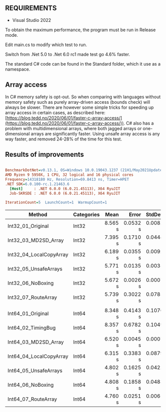 ## REQUIREMENTS

- Visual Studio 2022

To obtain the maximum performance, the program must be run in Release mode.

Edit main.cs to modify which test to run.

Switch from .Net 5.0 to .Net 6.0 rc1 made test go 4.6% faster.

The standard C# code can be found in the Standard folder, which it use as a namespace.

## Array access

In C# memory safety is opt-out. So when comparing with languages without memory safety such as purely array-driven access (bounds check) will always be slower. There are however some simple tricks for speeding up array access in certain cases, as described here: [https://blog.tedd.no/2020/06/01/faster-c-array-access/](https://blog.tedd.no/2020/06/01/faster-c-array-access/)). C# also has a problem with multidimensional arrays, where both jagged arrays or one-dimensional arrays are significantly faster. Using unsafe array access is any way faster, and removed 24-28% of the time for this test.

## Results of improvements

``` ini

BenchmarkDotNet=v0.13.1, OS=Windows 10.0.19043.1237 (21H1/May2021Update)
AMD Ryzen 9 5950X, 1 CPU, 32 logical and 16 physical cores
Frequency=14318180 Hz, Resolution=69.8413 ns, Timer=HPET
.NET SDK=6.0.100-rc.1.21463.6
  [Host]     : .NET 6.0.0 (6.0.21.45113), X64 RyuJIT
  Job-SKRSDE : .NET 6.0.0 (6.0.21.45113), X64 RyuJIT

IterationCount=5  LaunchCount=1  WarmupCount=1  

```
| Method                  | Categories |    Mean |    Error |   StdDev | Ratio | RatioSD | Allocated |
| ----------------------- | ---------- | ------: | -------: | -------: | ----: | ------: | --------: |
| Int32_01_Original       | Int32      | 8.565 s | 0.0532 s | 0.0082 s |  1.00 |    0.00 |     11 KB |
| Int32_03_MD2SD_Array    | Int32      | 7.395 s | 0.1710 s | 0.0444 s |  0.86 |    0.01 |     11 KB |
| Int32_04_LocalCopyArray | Int32      | 6.189 s | 0.0355 s | 0.0092 s |  0.72 |    0.00 |     11 KB |
| Int32_05_UnsafeArrays   | Int32      | 5.771 s | 0.0135 s | 0.0035 s |  0.67 |    0.00 |     11 KB |
| Int32_06_NoBoxing       | Int32      | 5.672 s | 0.0026 s | 0.0007 s |  0.66 |    0.00 |     11 KB |
| Int32_07_RouteArray     | Int32      | 5.739 s | 0.3022 s | 0.0785 s |  0.67 |    0.01 |     12 KB |
|                         |            |         |          |          |       |         |           |
| Int64_01_Original       | Int64      | 8.348 s | 0.4143 s | 0.1076 s |  1.00 |    0.00 |      4 KB |
| Int64_02_TimingBug      | Int64      | 8.357 s | 0.6782 s | 0.1049 s |  1.00 |    0.01 |      4 KB |
| Int64_03_MD2SD_Array    | Int64      | 6.520 s | 0.0045 s | 0.0007 s |  0.78 |    0.01 |      4 KB |
| Int64_04_LocalCopyArray | Int64      | 6.315 s | 0.3383 s | 0.0879 s |  0.76 |    0.02 |      4 KB |
| Int64_05_UnsafeArrays   | Int64      | 4.802 s | 0.1625 s | 0.0422 s |  0.58 |    0.01 |      4 KB |
| Int64_06_NoBoxing       | Int64      | 4.808 s | 0.1858 s | 0.0483 s |  0.58 |    0.01 |      4 KB |
| Int64_07_RouteArray     | Int64      | 4.760 s | 0.0251 s | 0.0065 s |  0.57 |    0.01 |      4 KB |
